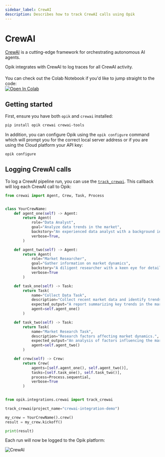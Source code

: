 ```yaml
---
sidebar_label: CrewAI
description: Describes how to track CrewAI calls using Opik
---
```


# CrewAI

[CrewAI](https://www.crewai.com/) is a cutting-edge framework for orchestrating autonomous AI agents.

Opik integrates with CrewAI to log traces for all CrewAI activity.

<div style="display: flex; align-items: center; flex-wrap: wrap; margin: 20px 0;">
  <span style="margin-right: 10px;">You can check out the Colab Notebook if you'd like to jump straight to the code:</span>
  <a href="https://colab.research.google.com/github/comet-ml/opik/blob/main/apps/opik-documentation/documentation/docs/cookbook/crewai.ipynb" target="_blank" rel="noopener noreferrer">
    <img src="https://colab.research.google.com/assets/colab-badge.svg" alt="Open In Colab" style="vertical-align: middle;"/>
  </a>
</div>

## Getting started

First, ensure you have both `opik` and `crewai` installed:

```bash
pip install opik crewai crewai-tools
```

In addition, you can configure Opik using the `opik configure` command which will prompt you for the correct local server address or if you are using the Cloud platform your API key:

```bash
opik configure
```

## Logging CrewAI calls

To log a CrewAI pipeline run, you can use the [`track_crewai`](https://www.comet.com/docs/opik/python-sdk-reference/integrations/crewai/track_crewai.html). This callback will log each CrewAI call to Opik:

```python
from crewai import Agent, Crew, Task, Process


class YourCrewName:
    def agent_one(self) -> Agent:
        return Agent(
            role="Data Analyst",
            goal="Analyze data trends in the market",
            backstory="An experienced data analyst with a background in economics",
            verbose=True,
        )

    def agent_two(self) -> Agent:
        return Agent(
            role="Market Researcher",
            goal="Gather information on market dynamics",
            backstory="A diligent researcher with a keen eye for detail",
            verbose=True
        )

    def task_one(self) -> Task:
        return Task(
            name="Collect Data Task",
            description="Collect recent market data and identify trends.",
            expected_output="A report summarizing key trends in the market.",
            agent=self.agent_one()
        )

    def task_two(self) -> Task:
        return Task(
            name="Market Research Task",
            description="Research factors affecting market dynamics.",
            expected_output="An analysis of factors influencing the market.",
            agent=self.agent_two()
        )

    def crew(self) -> Crew:
        return Crew(
            agents=[self.agent_one(), self.agent_two()],
            tasks=[self.task_one(), self.task_two()],
            process=Process.sequential,
            verbose=True
        )

    
from opik.integrations.crewai import track_crewai

track_crewai(project_name="crewai-integration-demo")

my_crew = YourCrewName().crew()
result = my_crew.kickoff()

print(result)
```

Each run will now be logged to the Opik platform:

![CrewAI](/img/cookbook/crewai_trace_cookbook.png)
